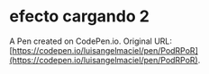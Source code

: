 # efecto cargando 2

A Pen created on CodePen.io. Original URL: [https://codepen.io/luisangelmaciel/pen/PodRPoR](https://codepen.io/luisangelmaciel/pen/PodRPoR).

